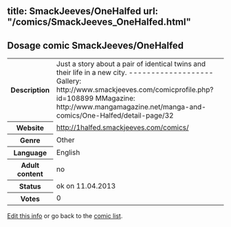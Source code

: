 title: SmackJeeves/OneHalfed
url: "/comics/SmackJeeves_OneHalfed.html"
---
Dosage comic SmackJeeves/OneHalfed
-----------------------------------------

<table class="comicinfo">
<tr>
<th>Description</th><td>Just a story about a pair of identical twins and their life in a new city. ------------------- Gallery: http://www.smackjeeves.com/comicprofile.php?id=108899 MMagazine: http://www.mangamagazine.net/manga-and-comics/One-Halfed/detail-page/32</td>
</tr>
<tr>
<th>Website</th><td><a href="http://1halfed.smackjeeves.com/comics/">http://1halfed.smackjeeves.com/comics/</a></td>
</tr>
<tr>
<th>Genre</th><td>Other</td>
</tr>
<tr>
<th>Language</th><td>English</td>
</tr>
<tr>
<th>Adult content</th><td>no</td>
</tr>
<tr>
<th>Status</th><td>ok on 11.04.2013</td>
</tr>
<tr>
<th>Votes</th><td>0</div></td>
</tr>
</table>

[Edit this info](/comics/SmackJeeves_OneHalfed_edit.html) or go back to the [comic list](../comic-index.html).
